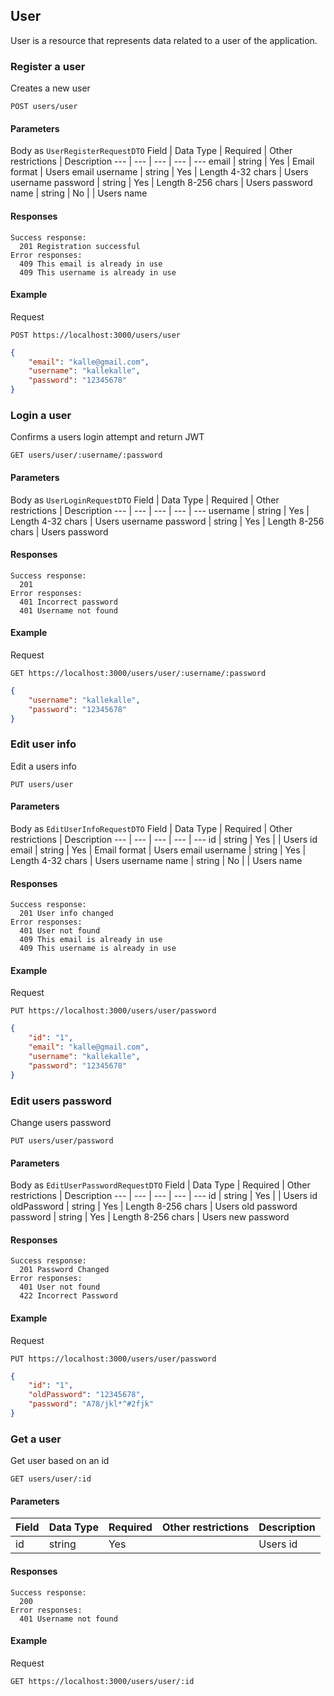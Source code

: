 ## User

User is a resource that represents data related to a user of the application.

### Register a user

Creates a new user

    POST users/user

#### Parameters

Body as `UserRegisterRequestDTO`
Field | Data Type | Required | Other restrictions | Description
--- | --- | --- | --- | ---
email | string | Yes | Email format | Users email
username | string | Yes | Length 4-32 chars | Users username
password | string | Yes | Length 8-256 chars | Users password
name | string | No | | Users name

#### Responses

    Success response:
      201 Registration successful
    Error responses:
      409 This email is already in use
      409 This username is already in use

#### Example

Request

    POST https://localhost:3000/users/user

```json
{
	"email": "kalle@gmail.com",
	"username": "kallekalle",
	"password": "12345678"
}
```

### Login a user

Confirms a users login attempt and return JWT

    GET users/user/:username/:password

#### Parameters

Body as `UserLoginRequestDTO`
Field | Data Type | Required | Other restrictions | Description
--- | --- | --- | --- | ---
username | string | Yes | Length 4-32 chars | Users username
password | string | Yes | Length 8-256 chars | Users password

#### Responses

    Success response:
      201
    Error responses:
      401 Incorrect password
      401 Username not found

#### Example

Request

    GET https://localhost:3000/users/user/:username/:password

```json
{
	"username": "kallekalle",
	"password": "12345678"
}
```

### Edit user info

Edit a users info

    PUT users/user

#### Parameters

Body as `EditUserInfoRequestDTO`
Field | Data Type | Required | Other restrictions | Description
--- | --- | --- | --- | ---
id | string | Yes | | Users id
email | string | Yes | Email format | Users email
username | string | Yes | Length 4-32 chars | Users username
name | string | No | | Users name

#### Responses

    Success response:
      201 User info changed
    Error responses:
      401 User not found
      409 This email is already in use
      409 This username is already in use

#### Example

Request

    PUT https://localhost:3000/users/user/password

```json
{
	"id": "1",
	"email": "kalle@gmail.com",
	"username": "kallekalle",
	"password": "12345678"
}
```

### Edit users password

Change users password

    PUT users/user/password

#### Parameters

Body as `EditUserPasswordRequestDTO`
Field | Data Type | Required | Other restrictions | Description
--- | --- | --- | --- | ---
id | string | Yes | | Users id
oldPassword | string | Yes | Length 8-256 chars | Users old password
password | string | Yes | Length 8-256 chars | Users new password

#### Responses

    Success response:
      201 Password Changed
    Error responses:
      401 User not found
      422 Incorrect Password

#### Example

Request

    PUT https://localhost:3000/users/user/password

```json
{
	"id": "1",
	"oldPassword": "12345678",
	"password": "A78/jkl*^#2fjk"
}
```

### Get a user

Get user based on an id

    GET users/user/:id

#### Parameters

| Field | Data Type | Required | Other restrictions | Description |
| ----- | --------- | -------- | ------------------ | ----------- |
| id    | string    | Yes      |                    | Users id    |

#### Responses

    Success response:
      200
    Error responses:
      401 Username not found

#### Example

Request

    GET https://localhost:3000/users/user/:id
